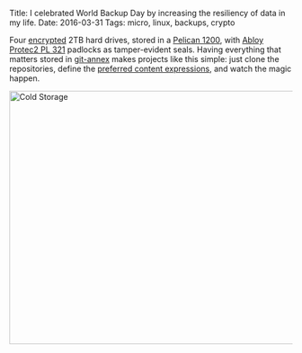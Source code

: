 Title: I celebrated World Backup Day by increasing the resiliency of data in my life.
Date: 2016-03-31
Tags: micro, linux, backups, crypto

Four [encrypted](https://wiki.archlinux.org/index.php/Dm-crypt) 2TB hard drives, stored in a [Pelican 1200](http://www.pelican.com/us/en/product/watertight-protector-hard-cases/small-case/standard/1200/), with [Abloy Protec2 PL 321](https://securitysnobs.com/Abloy-Protec2-PL-321-Padlock.html) padlocks as tamper-evident seals. Having everything that matters stored in [git-annex](https://git-annex.branchable.com/) makes projects like this simple: just clone the repositories, define the [preferred content expressions](https://git-annex.branchable.com/preferred_content/), and watch the magic happen.

<a href="https://www.flickr.com/photos/pigmonkey/25889491200/in/dateposted/" title="Cold Storage"><img src="https://farm2.staticflickr.com/1624/25889491200_7b962ddfd0_c.jpg" width="800" height="450" alt="Cold Storage"></a>
